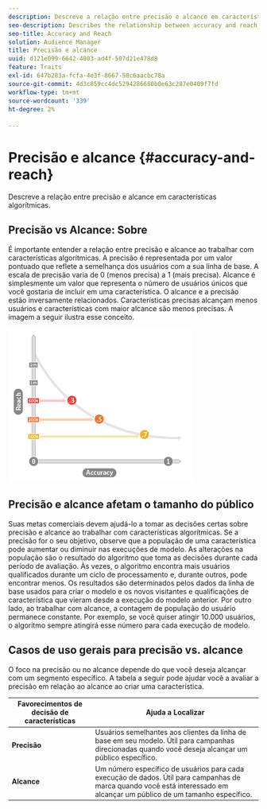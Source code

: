 ```yaml
---
description: Descreve a relação entre precisão e alcance em características algorítmicas.
seo-description: Describes the relationship between accuracy and reach in algorithmic traits.
seo-title: Accuracy and Reach
solution: Audience Manager
title: Precisão e alcance
uuid: d121e099-6642-4003-ad4f-507d21e478d8
feature: Traits
exl-id: 647b283a-fcfa-4e3f-8667-50c6aacbc78a
source-git-commit: 4d3c859cc4dc5294286680b0e63c287e0409f7fd
workflow-type: tm+mt
source-wordcount: '339'
ht-degree: 2%

---
```


# Precisão e alcance {#accuracy-and-reach}

Descreve a relação entre precisão e alcance em características algorítmicas.

<!-- c_accuracy_reach.xml -->

## Precisão vs Alcance: Sobre

É importante entender a relação entre precisão e alcance ao trabalhar com características algorítmicas. A precisão é representada por um valor pontuado que reflete a semelhança dos usuários com a sua linha de base. A escala de precisão varia de 0 (menos precisa) a 1 (mais precisa). Alcance é simplesmente um valor que representa o número de usuários únicos que você gostaria de incluir em uma característica. O alcance e a precisão estão inversamente relacionados. Características precisas alcançam menos usuários e características com maior alcance são menos precisas. A imagem a seguir ilustra esse conceito.

![](assets/Reach_v_Accuracy.png)

## Precisão e alcance afetam o tamanho do público

Suas metas comerciais devem ajudá-lo a tomar as decisões certas sobre precisão e alcance ao trabalhar com características algorítmicas. Se a precisão for o seu objetivo, observe que a população de uma característica pode aumentar ou diminuir nas execuções de modelo. As alterações na população são o resultado do algoritmo que toma as decisões durante cada período de avaliação. Às vezes, o algoritmo encontra mais usuários qualificados durante um ciclo de processamento e, durante outros, pode encontrar menos. Os resultados são determinados pelos dados da linha de base usados para criar o modelo e os novos visitantes e qualificações de característica que vieram desde a execução do modelo anterior. Por outro lado, ao trabalhar com alcance, a contagem de população do usuário permanece constante. Por exemplo, se você quiser atingir 10.000 usuários, o algoritmo sempre atingirá esse número para cada execução de modelo.

## Casos de uso gerais para precisão vs. alcance

O foco na precisão ou no alcance depende do que você deseja alcançar com um segmento específico. A tabela a seguir pode ajudar você a avaliar a precisão em relação ao alcance ao criar uma característica.

| Favorecimentos de decisão de características | Ajuda a Localizar |
|---|---|
| **Precisão** | Usuários semelhantes aos clientes da linha de base em seu modelo. Útil para campanhas direcionadas quando você deseja alcançar um público específico. |
| **Alcance** | Um número específico de usuários para cada execução de dados. Útil para campanhas de marca quando você está interessado em alcançar um público de um tamanho específico. |
